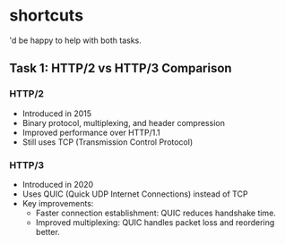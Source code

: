 


# shortcuts


'd be happy to help with both tasks.

## Task 1: HTTP/2 vs HTTP/3 Comparison
### HTTP/2
- Introduced in 2015
- Binary protocol, multiplexing, and header compression
- Improved performance over HTTP/1.1
- Still uses TCP (Transmission Control Protocol)

### HTTP/3
- Introduced in 2020
- Uses QUIC (Quick UDP Internet Connections) instead of TCP
- Key improvements:
    - Faster connection establishment: QUIC reduces handshake time.
    - Improved multiplexing: QUIC handles packet loss and reordering better.


